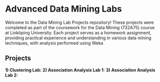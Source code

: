 # Advanced Data Mining Labs

Welcome to the Data Mining Lab Projects repository! These projects were completed as part of the coursework for the Data Mining (732A75) course at Linköping University. Each project serves as a homework assignment, providing practical experience and understanding in various data mining techniques, with analysis performed using Weka

## Projects

**1) Clustering Lab:** 
**2) Association Analysis Lab 1:**
**3) Association Analysis Lab 2:**
 
